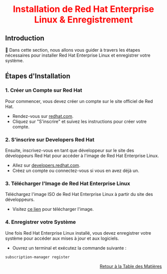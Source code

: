 <h1 align="center" style="color: red;">Installation de Red Hat Enterprise Linux & Enregistrement</h1>

## Introduction
👋 Dans cette section, nous allons vous guider à travers les étapes nécessaires pour installer Red Hat Enterprise Linux et enregistrer votre système.

## Étapes d'Installation

### 1. Créer un Compte sur Red Hat
Pour commencer, vous devez créer un compte sur le site officiel de Red Hat.
- Rendez-vous sur [redhat.com](https://www.redhat.com).
- Cliquez sur "S'inscrire" et suivez les instructions pour créer votre compte.

### 2. S'inscrire sur Developers Red Hat
Ensuite, inscrivez-vous en tant que développeur sur le site des développeurs Red Hat pour accéder à l'image de Red Hat Enterprise Linux.
- Allez sur [developers.redhat.com](https://developers.redhat.com).
- Créez un compte ou connectez-vous si vous en avez déjà un.

### 3. Télécharger l'Image de Red Hat Enterprise Linux
Téléchargez l'image ISO de Red Hat Enterprise Linux à partir du site des développeurs.
- Visitez [ce lien](https://developers.redhat.com/products/rhel/download) pour télécharger l'image.

### 4. Enregistrer votre Système
Une fois Red Hat Enterprise Linux installé, vous devez enregistrer votre système pour accéder aux mises à jour et aux logiciels.
- Ouvrez un terminal et exécutez la commande suivante :
```bash
subscription-manager register
 ```
<p style="text-align: right;">
  <a href="https://github.com/halekammoun/RHCSA-Training/blob/main/README.md #table-des-matières">Retour à la Table des Matières</a>
</p>